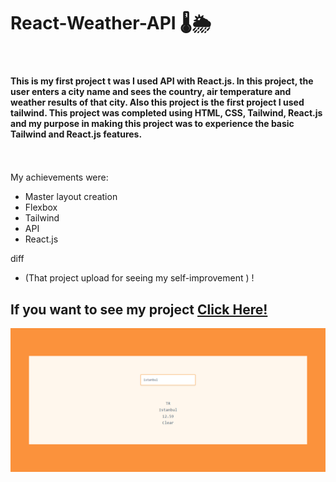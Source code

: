  # React-Weather-API 🌡️🌦️

 <br>



#### This is my first project t was I used API with React.js. In this project, the user enters a city name and sees the country, air temperature and weather results of that city. Also this project is the first project I used tailwind. This project was completed using HTML, CSS, Tailwind, React.js and my purpose in making this project was to experience the basic Tailwind and React.js features. <br> <br> <br>

My achievements were:
- Master layout creation
- Flexbox
- Tailwind
- API
- React.js


diff
- (That project upload for seeing my self-improvement ) ! 


## If you want to see my project <a href="https://beyzaarslanturk-react-weather-api.netlify.app">Click Here!</a> 

![alt text](https://github.com/beyzaarslanturk/React-Weather-API/blob/master/screencapture-6450446db8d928475352712b-endearing-wisp-5eace7-netlify-app-2023-05-02-02_10_13.png)
